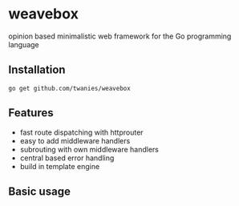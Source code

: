 # weavebox
opinion based minimalistic web framework for the Go programming language

## Installation
`go get github.com/twanies/weavebox`

## Features
- fast route dispatching with httprouter
- easy to add middleware handlers
- subrouting with own middleware handlers
- central based error handling
- build in template engine

## Basic usage
